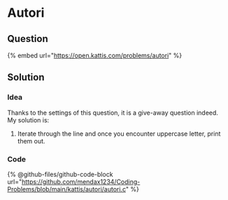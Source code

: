 # Autori

## Question

{% embed url="https://open.kattis.com/problems/autori" %}

## Solution

### Idea

Thanks to the settings of this question, it is a give-away question indeed. My solution is:

1. Iterate through the line and once you encounter uppercase letter, print them out.

### Code

{% @github-files/github-code-block url="https://github.com/mendax1234/Coding-Problems/blob/main/kattis/autori/autori.c" %}
